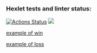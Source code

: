 ### Hexlet tests and linter status:
[![Actions Status](https://github.com/DimonDimasik/python-project-49/actions/workflows/hexlet-check.yml/badge.svg)](https://github.com/DimonDimasik/python-project-49/actions)
<a href="https://codeclimate.com/github/DimonDimasik/python-project-49/maintainability"><img src="https://api.codeclimate.com/v1/badges/86184d5727f28ce865bc/maintainability" /></a>



[example of win](https://asciinema.org/a/KmtQLzXmeqKbqGeCr55japq8K)

[example of loss](https://asciinema.org/a/K4tWDs6jJ6jhe3aSsnCl4Noc2)
